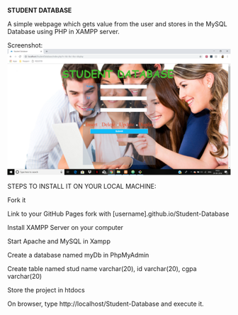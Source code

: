 **STUDENT DATABASE**


A simple webpage which gets value from the user and stores in the MySQL Database using PHP in
XAMPP server.

Screenshot:
![Alt text](/PhpProject.png?raw=true "Front page")


STEPS TO INSTALL IT ON YOUR LOCAL MACHINE:


 Fork it
 
 
 Link to your GitHub Pages fork with [username].github.io/Student-Database
 
 
 Install XAMPP Server on your computer
 
 
 Start Apache and MySQL in Xampp
 
 
 Create a database named myDb in PhpMyAdmin
 
 
 Create table named stud name varchar(20), id varchar(20), cgpa varchar(20)
 
 
 Store the project in htdocs
 
 
 On browser, type http://localhost/Student-Database and execute it.
